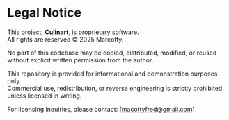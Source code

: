 # Legal Notice

This project, **Culinart**, is proprietary software.  
All rights are reserved © 2025 Marcotty.

No part of this codebase may be copied, distributed, modified, or reused without explicit written permission from the author.

This repository is provided for informational and demonstration purposes only.  
Commercial use, redistribution, or reverse engineering is strictly prohibited unless licensed in writing.

For licensing inquiries, please contact: [macottyfred@gmail.com]
